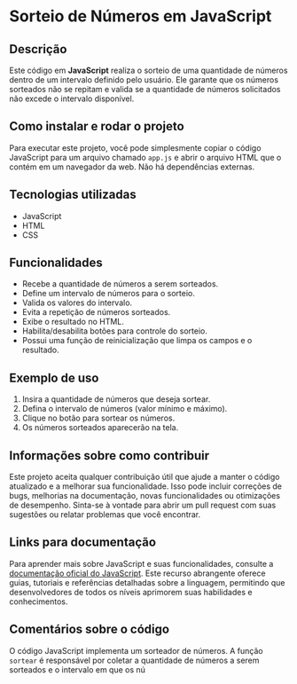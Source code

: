 # Sorteio de Números em JavaScript

## Descrição
Este código em **JavaScript** realiza o sorteio de uma quantidade de números dentro de um intervalo definido pelo usuário. Ele garante que os números sorteados não se repitam e valida se a quantidade de números solicitados não excede o intervalo disponível.

## Como instalar e rodar o projeto
Para executar este projeto, você pode simplesmente copiar o código JavaScript para um arquivo chamado `app.js` e abrir o arquivo HTML que o contém em um navegador da web. Não há dependências externas.

## Tecnologias utilizadas
- JavaScript
- HTML
- CSS

## Funcionalidades
- Recebe a quantidade de números a serem sorteados.
- Define um intervalo de números para o sorteio.
- Valida os valores do intervalo.
- Evita a repetição de números sorteados.
- Exibe o resultado no HTML.
- Habilita/desabilita botões para controle do sorteio.
- Possui uma função de reinicialização que limpa os campos e o resultado.

## Exemplo de uso
1. Insira a quantidade de números que deseja sortear.
2. Defina o intervalo de números (valor mínimo e máximo).
3. Clique no botão para sortear os números.
4. Os números sorteados aparecerão na tela.

## Informações sobre como contribuir
Este projeto aceita qualquer contribuição útil que ajude a manter o código atualizado e a melhorar sua funcionalidade. Isso pode incluir correções de bugs, melhorias na documentação, novas funcionalidades ou otimizações de desempenho. Sinta-se à vontade para abrir um pull request com suas sugestões ou relatar problemas que você encontrar.

## Links para documentação
Para aprender mais sobre JavaScript e suas funcionalidades, consulte a [documentação oficial do JavaScript](https://developer.mozilla.org/pt-BR/docs/Web/JavaScript). Este recurso abrangente oferece guias, tutoriais e referências detalhadas sobre a linguagem, permitindo que desenvolvedores de todos os níveis aprimorem suas habilidades e conhecimentos.

## Comentários sobre o código
O código JavaScript implementa um sorteador de números. A função `sortear` é responsável por coletar a quantidade de números a serem sorteados e o intervalo em que os nú



      
